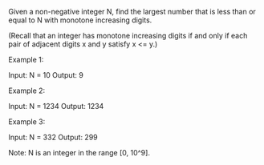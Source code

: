 Given a non-negative integer N, find the largest number that is less than or equal to N with monotone increasing digits.

(Recall that an integer has monotone increasing digits if and only if each pair of adjacent digits x and y satisfy x <= y.)

Example 1:

Input: N = 10
Output: 9

Example 2:

Input: N = 1234
Output: 1234

Example 3:

Input: N = 332
Output: 299

Note: N is an integer in the range [0, 10^9]. 